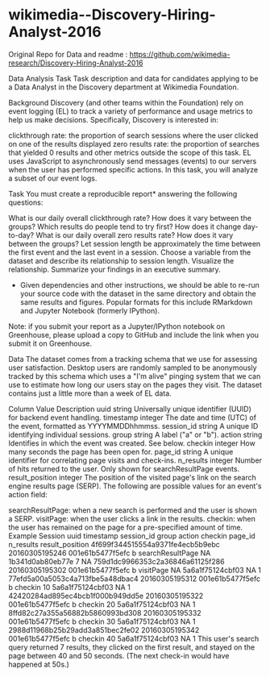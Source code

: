 # wikimedia--Discovery-Hiring-Analyst-2016
Original Repo for Data and readme : https://github.com/wikimedia-research/Discovery-Hiring-Analyst-2016

Data Analysis Task
Task description and data for candidates applying to be a Data Analyst in the Discovery department at Wikimedia Foundation.

Background
Discovery (and other teams within the Foundation) rely on event logging (EL) to track a variety of performance and usage metrics to help us make decisions. Specifically, Discovery is interested in:

clickthrough rate: the proportion of search sessions where the user clicked on one of the results displayed
zero results rate: the proportion of searches that yielded 0 results
and other metrics outside the scope of this task. EL uses JavaScript to asynchronously send messages (events) to our servers when the user has performed specific actions. In this task, you will analyze a subset of our event logs.

Task
You must create a reproducible report* answering the following questions:

What is our daily overall clickthrough rate? How does it vary between the groups?
Which results do people tend to try first? How does it change day-to-day?
What is our daily overall zero results rate? How does it vary between the groups?
Let session length be approximately the time between the first event and the last event in a session. Choose a variable from the dataset and describe its relationship to session length. Visualize the relationship.
Summarize your findings in an executive summary.
* Given dependencies and other instructions, we should be able to re-run your source code with the dataset in the same directory and obtain the same results and figures. Popular formats for this include RMarkdown and Jupyter Notebook (formerly IPython).

Note: if you submit your report as a Jupyter/IPython notebook on Greenhouse, please upload a copy to GitHub and include the link when you submit it on Greenhouse.

Data
The dataset comes from a tracking schema that we use for assessing user satisfaction. Desktop users are randomly sampled to be anonymously tracked by this schema which uses a "I'm alive" pinging system that we can use to estimate how long our users stay on the pages they visit. The dataset contains just a little more than a week of EL data.

Column	Value	Description
uuid	string	Universally unique identifier (UUID) for backend event handling.
timestamp	integer	The date and time (UTC) of the event, formatted as YYYYMMDDhhmmss.
session_id	string	A unique ID identifying individual sessions.
group	string	A label ("a" or "b").
action	string	Identifies in which the event was created. See below.
checkin	integer	How many seconds the page has been open for.
page_id	string	A unique identifier for correlating page visits and check-ins.
n_results	integer	Number of hits returned to the user. Only shown for searchResultPage events.
result_position	integer	The position of the visited page's link on the search engine results page (SERP).
The following are possible values for an event's action field:

searchResultPage: when a new search is performed and the user is shown a SERP.
visitPage: when the user clicks a link in the results.
checkin: when the user has remained on the page for a pre-specified amount of time.
Example Session
uuid	timestamp	session_id	group	action	checkin	page_id	n_results	result_position
4f699f344515554a9371fe4ecb5b9ebc	20160305195246	001e61b5477f5efc	b	searchResultPage	NA	1b341d0ab80eb77e	7	NA
759d1dc9966353c2a36846a61125f286	20160305195302	001e61b5477f5efc	b	visitPage	NA	5a6a1f75124cbf03	NA	1
77efd5a00a5053c4a713fbe5a48dbac4	20160305195312	001e61b5477f5efc	b	checkin	10	5a6a1f75124cbf03	NA	1
42420284ad895ec4bcb1f000b949dd5e	20160305195322	001e61b5477f5efc	b	checkin	20	5a6a1f75124cbf03	NA	1
8ffd82c27a355a56882b5860993bd308	20160305195332	001e61b5477f5efc	b	checkin	30	5a6a1f75124cbf03	NA	1
2988d11968b25b29add3a851bec2fe02	20160305195342	001e61b5477f5efc	b	checkin	40	5a6a1f75124cbf03	NA	1
This user's search query returned 7 results, they clicked on the first result, and stayed on the page between 40 and 50 seconds. (The next check-in would have happened at 50s.)
